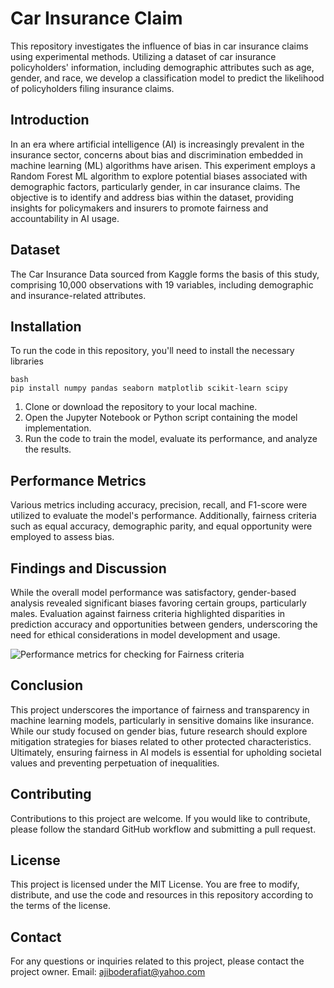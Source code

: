 # Car Insurance Claim
This repository investigates the influence of bias in car insurance claims using experimental methods. Utilizing a dataset of car insurance policyholders' information, including demographic attributes such as age, gender, and race, we develop a classification model to predict the likelihood of policyholders filing insurance claims.

## Introduction
In an era where artificial intelligence (AI) is increasingly prevalent in the insurance sector, concerns about bias and discrimination embedded in machine learning (ML) algorithms have arisen. This experiment employs a Random Forest ML algorithm to explore potential biases associated with demographic factors, particularly gender, in car insurance claims. The objective is to identify and address bias within the dataset, providing insights for policymakers and insurers to promote fairness and accountability in AI usage.

## Dataset
The Car Insurance Data sourced from Kaggle forms the basis of this study, comprising 10,000 observations with 19 variables, including demographic and insurance-related attributes.

## Installation
To run the code in this repository, you'll need to install the necessary libraries
```
bash
pip install numpy pandas seaborn matplotlib scikit-learn scipy
```
1. Clone or download the repository to your local machine.
2. Open the Jupyter Notebook or Python script containing the model implementation.
3. Run the code to train the model, evaluate its performance, and analyze the results.


## Performance Metrics
Various metrics including accuracy, precision, recall, and F1-score were utilized to evaluate the model's performance. Additionally, fairness criteria such as equal accuracy, demographic parity, and equal opportunity were employed to assess bias.

## Findings and Discussion
While the overall model performance was satisfactory, gender-based analysis revealed significant biases favoring certain groups, particularly males. Evaluation against fairness criteria highlighted disparities in prediction accuracy and opportunities between genders, underscoring the need for ethical considerations in model development and usage.

![Performance metrics for checking for Fairness criteria](https://github.com/Rapheehat/Car_Insurance_Claim/assets/167440482/c581e8ba-f9a4-457b-b688-c28e46f118de)

## Conclusion
This project underscores the importance of fairness and transparency in machine learning models, particularly in sensitive domains like insurance. While our study focused on gender bias, future research should explore mitigation strategies for biases related to other protected characteristics. Ultimately, ensuring fairness in AI models is essential for upholding societal values and preventing perpetuation of inequalities.

## Contributing
Contributions to this project are welcome. If you would like to contribute, please follow the standard GitHub workflow and submitting a pull request.

## License
This project is licensed under the MIT License. You are free to modify, distribute, and use the code and resources in this repository according to the terms of the license.

## Contact
For any questions or inquiries related to this project, please contact the project owner.
Email: ajiboderafiat@yahoo.com
